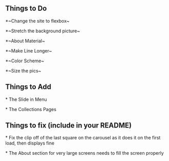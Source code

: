 ## Things to Do

\*~Change the site to flexbox~

\*~Stretch the background picture~

\*~About Material~

\*~Make Line Longer~

\*~Color Scheme~

\*~Size the pics~

## Things to Add

\* The Slide in Menu

\* The Collections Pages


## Things to fix (include in your README)

\* Fix the clip off of the last square on the carousel as it does it on the first load, then displays fine

\* The About section for very large screens needs to fill the screen properly



